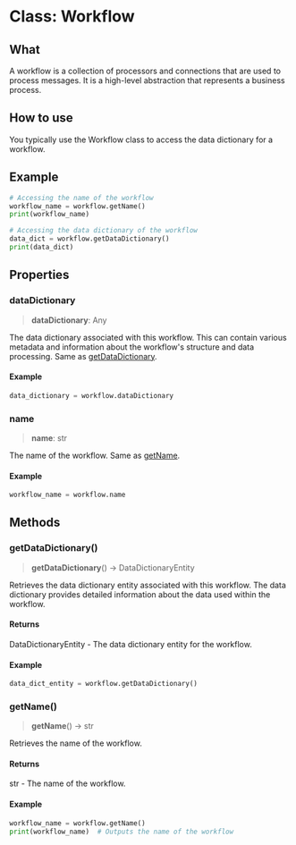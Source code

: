 # Class: Workflow

## What
A workflow is a collection of processors and connections that are used to process messages.
It is a high-level abstraction that represents a business process.

## How to use
You typically use the Workflow class to access the data dictionary for a workflow.

## Example

```python
# Accessing the name of the workflow
workflow_name = workflow.getName()
print(workflow_name)

# Accessing the data dictionary of the workflow
data_dict = workflow.getDataDictionary()
print(data_dict)
```

## Properties

### dataDictionary

> **dataDictionary**: Any

The data dictionary associated with this workflow.
This can contain various metadata and information about the workflow's structure and data processing.
Same as [getDataDictionary](#getdatadictionary).

#### Example

```python
data_dictionary = workflow.dataDictionary
```

### name

> **name**: str

The name of the workflow.
Same as [getName](#getname).

#### Example

```python
workflow_name = workflow.name
```

## Methods

### getDataDictionary()

> **getDataDictionary**() -> DataDictionaryEntity

Retrieves the data dictionary entity associated with this workflow.
The data dictionary provides detailed information about the data used within the workflow.

#### Returns

DataDictionaryEntity - The data dictionary entity for the workflow.

#### Example

```python
data_dict_entity = workflow.getDataDictionary()
```

### getName()

> **getName**() -> str

Retrieves the name of the workflow.

#### Returns

str - The name of the workflow.

#### Example

```python
workflow_name = workflow.getName()
print(workflow_name)  # Outputs the name of the workflow
```
